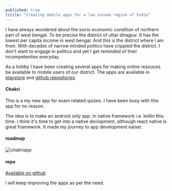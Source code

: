 ```yaml
---
published: true
titile: "Creating mobile apps for a low income region of India"
---
```


I have always wondered about the socio economic condition of northern part of west bengal. To be precise the district of uttar dinajpur. It has the lowest per capita income in west bengal. And this is the district where I am from. With decades of narrow minded politics have crippled the district. I don't want to engage in politics and yet I get reminded of their incompetenties everyday.

As a hobby I have been creating several apps for making online resouces be available to mobile users of our district. The apps are available in [playstore](https://play.google.com/store/apps/dev?id=7055530328789657723) and [github repositories](https://github.com/prisar)

#### Chakri
This is a my new app for exam related quizes. I have been busy with this app for no reason. 

The idea is to make an android only app. In native framework i.e. kotlin this time. I think it's time to get into a native devlopment, 
although react native is great framework. It made my journey to app development eaiser.

#### roadmap

![chakriapp](https://user-images.githubusercontent.com/7943405/159171903-14354ed6-5b55-4cbe-b393-810f9ddead92.png)

#### repo

[Available on github](https://github.com/prisar/chakri)

I will keep improving the apps as per the need.
